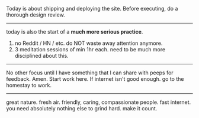 Today is about shipping and deploying the site.
Before executing, do a thorough design review.

---

today is also the start of a **much more serious practice**.
1. no Reddit / HN / etc. do NOT waste away attention anymore. 
2. 3 meditation sessions of min 1hr each. need to be much more disciplined about this.

---

No other focus until I have something that I can share with peeps for feedback. Amen.
Start work here. If internet isn't good enough. go to the homestay to work.

----

great nature. fresh air. friendly, caring, compassionate people. fast internet.
you need absolutely nothing else to grind hard. make it count.